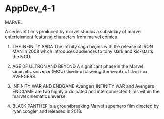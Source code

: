 # AppDev_4-1
MARVEL

A series of films produced by marvel studios a subsidiary of marvel entertainment featuring characters from marvel comics.

1. THE INFINITY SAGA
The infinity saga begins with the release of IRON MAN in 2008 which introduces audiences to tony stark and kickstarts the MCU.
   
2. AGE OF ULTRON AND BEYOND
A significant phase in the Marvel cinematic universe (MCU) timeline following the events of the films AVENGERS.

3. INFINITY WAR AND ENDGAME
Avangers INFINITY WAR and Avengers ENDGAME are two highly anticipated and interconnected films within the marvel cinematic universe.

4. BLACK PANTHER
Is a groundbreaking Marvel superhero film directed by ryan coogler and released in 2018.
